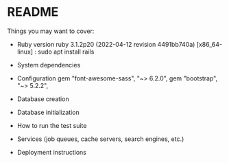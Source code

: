 # README



Things you may want to cover:

* Ruby version
   ruby 3.1.2p20 (2022-04-12 revision 4491bb740a) [x86_64-linux] : 
     sudo apt install rails
   
* System dependencies
  

* Configuration
  gem "font-awesome-sass", "~> 6.2.0",
  gem "bootstrap", "~> 5.2.2",

* Database creation

* Database initialization

* How to run the test suite

* Services (job queues, cache servers, search engines, etc.)

* Deployment instructions

